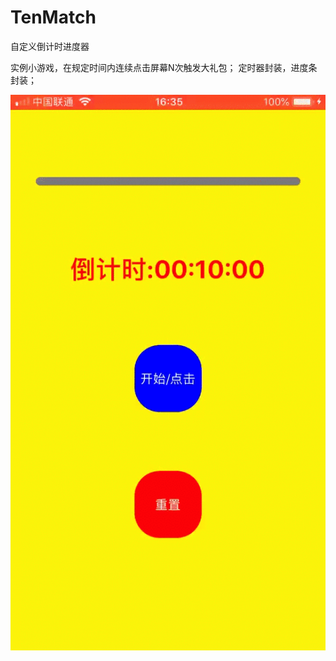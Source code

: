 # TenMatch
自定义倒计时进度器

实例小游戏，在规定时间内连续点击屏幕N次触发大礼包；
定时器封装，进度条封装；

![image](https://github.com/xuan6zm/TenMatch/blob/master/matchDemo/MatchProessView/matchPic.gif)
